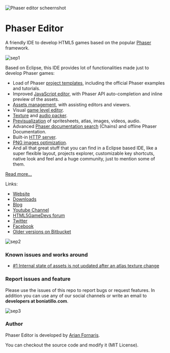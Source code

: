 ![Phaser editor scheernshot](https://github.com/boniatillo-com/PhaserEditor/raw/master/screens/canvas-1.2.0.png "Screenshot")

# Phaser Editor

A friendly IDE to develop HTML5 games based on the popular [Phaser][phaser] framework.

![sep1](http://phasereditor.boniatillo.com/images/logo.png)

Based on Eclipse, this IDE provides lot of functionalities made just to develop Phaser games:

* Load of Phaser [project templates][ProjectTemplates], including the official Phaser examples and tutorials.
* Improved [JavaScript editor][JSEditor], with Phaser API auto-completion and inline preview of the assets.
* [Assets management][AssetPack], with assisting editors and viewers.
* Visual [game level editor][Canvas].
* [Texture][Atlas] and [audio packer][AudioSprites].
* [Previsualization][Preview] of spritesheets, atlas, images, videos, audio.
* Advanced [Phaser documentation search][Chains] (Chains) and offline Phaser Documentation.
* Built-in [HTTP server][HttpServer].
* [PNG images optimization][OptiPNG].
* And all that great stuff that you can find in a Eclipse based IDE, like a super flexible layout, projects explorer, customizable key shortcuts, native look and feel and a huge community, just to mention some of them.

[Read more...][pe_features]

Links:

* [Website][pe_website]
* [Downloads][pe_downloads]
* [Blog][pe_blog]
* [Youtube Channel][pe_youtube]
* [HTML5GameDevs forum][html5gamedevs]
* [Twitter][pe_twitter]
* [Facebook][pe_facebook]
* [Older versions on Bitbucket][bitbucket]


![sep2](http://phasereditor.boniatillo.com/images/cactus.png)

### Known issues and works around

* [#1 Internal state of assets is not updated after an atlas texture change](https://github.com/boniatillo-com/PhaserEditor/issues/1)

### Report issues and feature

Please use the issues of this repo to report bugs or request features. In addition you can use any of our social channels or write an email to **developers at boniatillo.com**.

![sep3](http://phasereditor.boniatillo.com/images/guapen.png)

### Author

Phaser Editor is developed by [Arian Fornaris][pe_twitter].

You can checkout the source code and modify it (MIT License).



[phaser]: https://phaser.io
[bitbucket]: https://bitbucket.org/boniatillo/phasereditor
[bitbucket]: https://bitbucket.org/boniatillo/phasereditor
[pe_website]: http://phasereditor.boniatillo.com
[pe_blog]: http://phasereditor.boniatillo.com/blog
[pe_features]: http://phasereditor.boniatillo.com/blog/features
[html5gamedevs]: http://www.html5gamedevs.com/profile/8392-arian-fornaris
[pe_youtube]: https://www.youtube.com/playlist?list=PLB8gI_5U0MvCJuhPv-LBdi_a9PQxYxFqK
[pe_twitter]: https://twitter.org/boniatillo_com
[pe_facebook]: https://www.facebook.com/phasereditor/
[pe_downloads]: http://phasereditor.boniatillo.com/blog/downloads
[ProjectTemplates]: http://phasereditor.boniatillo.com/blog/quick-start/010-first-steps
[JSEditor]: http://phasereditor.boniatillo.com/blog/quick-start/030-coding-js-editor
[AssetPack]: http://phasereditor.boniatillo.com/blog/quick-start/020-asset-pack
[Atlas]: http://phasereditor.boniatillo.com/blog/quick-start/050-texture-atlas
[Preview]: http://phasereditor.boniatillo.com/blog/quick-start/040-preview-window
[Chains]: http://phasereditor.boniatillo.com/blog/quick-start/035-chains
[HttpServer]: http://phasereditor.boniatillo.com/blog/quick-start/010-first-steps
[OptiPNG]: http://phasereditor.boniatillo.com/blog/quick-start/060-optimize-png
[Canvas]: http://phasereditor.boniatillo.com/blog/quick-start/080-canvas
[AudioSprites]: http://phasereditor.boniatillo.com/blog/quick-start/070-audio-sprites
